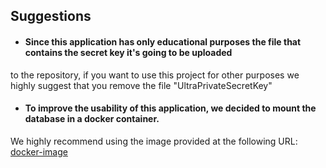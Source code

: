 ## Suggestions
* <h4>Since this application has only educational purposes the file that contains the secret key it's going to be uploaded
to the repository, if you want to use this project for other purposes we highly suggest that you remove the file
"UltraPrivateSecretKey"</h4>

* <h4>To improve the usability of this application, we decided to mount the database in a docker container.
We highly recommend using the image provided at the following URL:
[docker-image](https://www.dropbox.com/s/sivaneymrsbegcm/sw.tar?dl=0)
